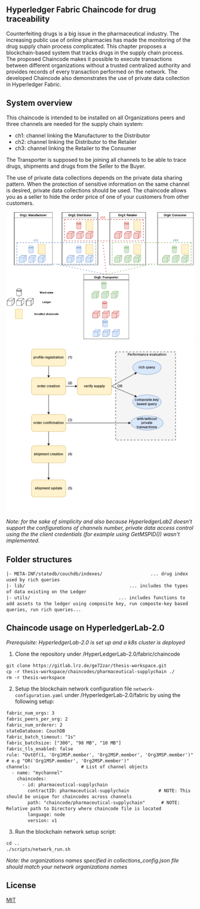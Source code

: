 ## Hyperledger Fabric Chaincode for drug traceability

Counterfeiting drugs is a big issue in the pharmaceutical industry. The increasing public use of online pharmacies has made the monitoring of the drug supply chain process complicated. This chapter proposes a blockchain-based system that tracks drugs in the supply chain process. The proposed Chaincode makes it possible to execute transactions between different organizations without a trusted centralized authority and provides records of every transaction performed on the network. The developed Chaincode also demonstrates the use of private data collection in Hyperledger Fabric.

## System overview

This chaincode is intended to be installed on all Organizations peers and three channels are needed for the supply chain system:

- ch1: channel linking the Manufacturer to the Distributor
- ch2: channel linking the Distributor to the Retailer
- ch3: channel linking the Retailer to the Consumer

The Transporter is supposed to be joining all channels to be able to trace drugs, shipments and drugs from the Seller to the Buyer. 

The use of private data collections depends on the private data sharing pattern. When the protection of sensitive information on the same channel is desired, private data collections should be used. The chaincode allows you as a seller to hide the order price of one of your customers from other customers. 


<img src="./images/architecture.png" width="600">


<img src="./images/flow.png" width="600">


*Note: for the sake of simplicity and also because HyperledgerLab2 doesn't support the configurations of channels number, private data access control using the the client credentials (for example using GetMSPID()) wasn't implemented.*


## Folder structures
```
|- META-INF/statedb/couchdb/indexes/                  ... drug index used by rich queries
|- lib/                     			      ... includes the types of data existing on the Ledger
|- utils/               			      ... includes functions to add assets to the ledger using composite key, run composte-key based queries, run rich queries...
```

## Chaincode usage on HyperledgerLab-2.0
*Prerequisite: HyperledgerLab-2.0 is set up and a k8s cluster is deployed*

1. Clone the repository under /HyperLedgerLab-2.0/fabric/chaincode

```
git clone https://gitlab.lrz.de/ge72zar/thesis-workspace.git
cp -r thesis-workspace/chaincodes/pharmaceutical-supplychain ./
rm -r thesis-workspace
```

2. Setup the blockchain network configuration file ```network-configuration.yaml``` under /HyperledgerLab-2.0/fabric by using the following setup:

```
fabric_num_orgs: 3
fabric_peers_per_org: 2
fabric_num_orderer: 2
stateDatabase: CouchDB
fabric_batch_timeout: "1s"
fabric_batchsize: ["300", "98 MB", "10 MB"]
fabric_tls_enabled: false
rule: "OutOf(1, 'Org1MSP.member', 'Org2MSP.member', 'Org3MSP.member')"        # e.g "OR('Org1MSP.member', 'Org2MSP.member')"
channels:                   # List of channel objects
  - name: "mychannel"
    chaincodes:
      - id: pharmaceutical-supplychain
        contractID: pharmaceutical-supplychain           # NOTE: This should be unique for chaincodes across channels
        path: "chaincode/pharmaceutical-supplychain"      # NOTE: Relative path to Directory where chaincode file is located
        language: node
        version: v1

```

3. Run the blockchain network setup script:

```
cd ..
./scripts/network_run.sh
```

*Note: the organizations names specified in collections_config.json file should match your network organizations names*

## License
[MIT](https://choosealicense.com/licenses/mit/)
